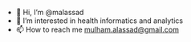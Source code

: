 - 👋 Hi, I’m @malassad
- 👀 I’m interested in health informatics and analytics
- 📫 How to reach me mulham.alassad@gmail.com

<!---
malassad/malassad is a ✨ special ✨ repository because its `README.md` (this file) appears on your GitHub profile.
You can click the Preview link to take a look at your changes.
--->
